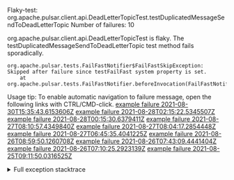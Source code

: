        
Flaky-test: org.apache.pulsar.client.api.DeadLetterTopicTest.testDuplicatedMessageSendToDeadLetterTopic
Number of failures: 10

org.apache.pulsar.client.api.DeadLetterTopicTest is flaky. The testDuplicatedMessageSendToDeadLetterTopic test method fails sporadically.

```
org.apache.pulsar.tests.FailFastNotifier$FailFastSkipException: Skipped after failure since testFailFast system property is set.
	at org.apache.pulsar.tests.FailFastNotifier.beforeInvocation(FailFastNotifier.java:88)

```

Usage tip: To enable automatic navigation to failure message, open the following links with CTRL/CMD-click.
[example failure 2021-08-30T15:35:43.6153606Z](https://github.com/apache/pulsar/runs/3463119398?check_suite_focus=true#step:9:4067)
[example failure 2021-08-28T02:15:22.5345507Z](https://github.com/apache/pulsar/runs/3448473880?check_suite_focus=true#step:9:3064)
[example failure 2021-08-28T00:15:30.6379411Z](https://github.com/apache/pulsar/runs/3447917315?check_suite_focus=true#step:9:2432)
[example failure 2021-08-27T08:10:57.4349840Z](https://github.com/apache/pulsar/runs/3440980370?check_suite_focus=true#step:9:3131)
[example failure 2021-08-27T08:04:17.2854448Z](https://github.com/apache/pulsar/runs/3440855241?check_suite_focus=true#step:9:3056)
[example failure 2021-08-27T06:45:35.4041225Z](https://github.com/apache/pulsar/runs/3440411158?check_suite_focus=true#step:9:3057)
[example failure 2021-08-26T08:59:50.1260708Z](https://github.com/apache/pulsar/runs/3430539961?check_suite_focus=true#step:9:3766)
[example failure 2021-08-26T07:43:09.4441404Z](https://github.com/apache/pulsar/runs/3429972501?check_suite_focus=true#step:9:1688)
[example failure 2021-08-26T07:10:25.2923139Z](https://github.com/apache/pulsar/runs/3429892136?check_suite_focus=true#step:9:3118)
[example failure 2021-08-25T09:11:50.0316525Z](https://github.com/apache/pulsar/runs/3420085427?check_suite_focus=true#step:10:3024)


<details>
<summary>Full exception stacktrace</summary>
<code><pre>
org.apache.pulsar.tests.FailFastNotifier$FailFastSkipException: Skipped after failure since testFailFast system property is set.
	at org.apache.pulsar.tests.FailFastNotifier.beforeInvocation(FailFastNotifier.java:88)

</pre></code>
</details>


